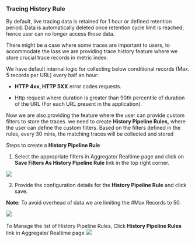 ### Tracing History Rule

By default, live tracing data is retained for 1 hour or defined retention period. Data is automatically deleted once retention cycle limit is reached; hence user can no longer access those data.

There might be a case where some traces are important to users, to accommodate the loss we are providing trace history feature where we store crucial trace records in metric index.

We have default internal logic for collecting below conditional records (Max. 5 records per URL) every half an hour:

- **HTTP 4xx, HTTP 5XX** error codes requests.

- Http request where duration is greater than 90th percentile of duration of the URL (For each URL present in the application).

Now we are also providing the feature where the user can provide custom filters to store the traces. we need to create **History Pipeline Rules,** where the user can define the custom filters. Based on the filters defined in the rules, every 30 mins, the matching traces will be collected and stored

Steps to create a **History Pipeline Rule**

1. Select the appropriate filters in Aggregate/ Realtime page and click on **Save Filters As History Pipeline Rule** link in the top right corner.
<img src="/img/filters.PNG" />

2.  Provide the configuration details for the **History Pipeline Rule** and click save.
<p><b>Note:</b> To avoid overhead of data we are limiting the #Max Records to 50. </p>
<img src="/img/rule_popup.PNG" /> &nbsp;


To Manage the list of History Pipeline Rules, Click **History Pipeline Rules** link in Aggregate/ Realtime page
<img src="/img/view_rules.PNG" />
 